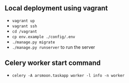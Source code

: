 ## Local deployment using vagrant
* ``vagrant up``
* ``vagrant ssh``
* ``cd /vagrant``
* ``cp env.example ./config/.env``
*  ``./manage.py migrate``
* ``./manage.py runserver`` to run the server

## Celery worker start command

* ``celery -A arsmoon.taskapp worker -l info -n worker``

